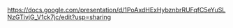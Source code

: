 https://docs.google.com/presentation/d/1PoAxdHExHybznbrRUFqfC5eYuSLNzGTivjG_V1ck7jc/edit?usp=sharing
